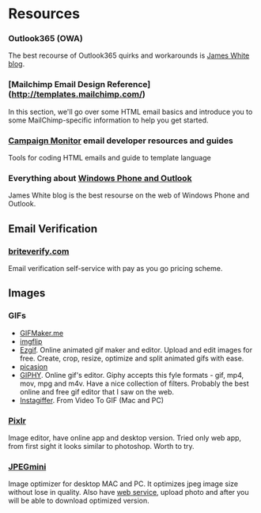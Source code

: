 # Resources

### Outlook365 (OWA)
The best recourse of Outlook365 quirks and workarounds is [James White blog](https://blog.jmwhite.co.uk/2014/07/22/office-365-quirks-for-email-designers/).

### [Mailchimp Email Design Reference] (http://templates.mailchimp.com/)
In this section, we'll go over some HTML email basics and introduce you to some MailChimp-specific information to help you get started.

### [Campaign Monitor](https://www.campaignmonitor.com/dev-resources/) email developer resources and guides
Tools for coding HTML emails and guide to template language

### Everything about [Windows Phone and Outlook](https://blog.jmwhite.co.uk/email-development/)
James White blog is the best resourse on the web of Windows Phone and Outlook.

## Email Verification

### [briteverify.com](http://www.briteverify.com/)
Email verification self-service with pay as you go pricing scheme.

## Images

### GIFs
- [GIFMaker.me](http://gifmaker.me/)
- [imgflip](https://imgflip.com/images-to-gif)
- [Ezgif](http://ezgif.com/). Online animated gif maker and editor. Upload and edit images for free. Create, crop, resize, optimize and split animated gifs with ease.
- [picasion](http://picasion.com/get-photo)
- [GIPHY](http://giphy.com/). Online gif's editor. Giphy accepts this fyle formats - gif, mp4, mov, mpg and m4v. Have a nice collection of filters. Probably the best online and free gif editor that I saw on the web.
- [Instagiffer](http://instagiffer.com/). From Video To GIF (Mac and PC)

### [Pixlr](https://pixlr.com/)
Image editor, have online app and desktop version. Tried only web app, from first sight it looks similar to photoshop. Worth to try.

### [JPEGmini](http://www.jpegmini.com/)
Image optimizer for desktop MAC and PC. It optimizes jpeg image size without lose in quality. Also have [web service](http://www.jpegmini.com/), upload photo and after you will be able to download optimized version.
